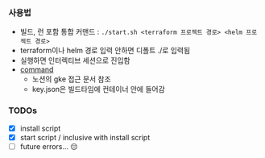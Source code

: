 ### 사용법
- 빌드, 런 포함 통합 커맨드 : `./start.sh <terraform 프로젝트 경로> <helm 프로젝트 경로>`
- terraform이나 helm 경로 입력 안하면 디폴트 ./로 입력됨
- 실행하면 인터렉티브 세션으로 진입함
- [command](https://www.notion.so/gke-1d290ab6365f808ab786eafd6bf57a63)
    - 노션의 gke 접근 문서 참조
    - key.json은 빌드타임에 컨테이너 안에 들어감

### TODOs
- [x] install script
- [x] start script / inclusive with install script
- [ ] future errors... 😔